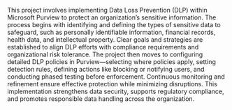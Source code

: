 This project involves implementing Data Loss Prevention (DLP) within Microsoft Purview to protect an organization’s sensitive information. The process begins with identifying and defining the types of sensitive data to safeguard, such as personally identifiable information, financial records, health data, and intellectual property. Clear goals and strategies are established to align DLP efforts with compliance requirements and organizational risk tolerance. The project then moves to configuring detailed DLP policies in Purview—selecting where policies apply, setting detection rules, defining actions like blocking or notifying users, and conducting phased testing before enforcement. Continuous monitoring and refinement ensure effective protection while minimizing disruptions. This implementation strengthens data security, supports regulatory compliance, and promotes responsible data handling across the organization.
